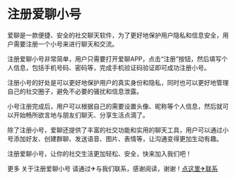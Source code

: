 # 注册爱聊小号

爱聊是一款便捷、安全的社交聊天软件，为了更好地保护用户隐私和信息安全，用户需要注册一个小号来进行聊天和交流。

注册爱聊小号非常简单，用户只需要打开爱聊APP，点击“注册”按钮，然后填写个人信息，包括手机号码、密码等，完成手机验证码验证即可成功注册小号。

注册小号的好处是可以更好地保护用户的真实身份和隐私，同时也可以更好地管理自己的社交圈子，避免不必要的骚扰和信息泄露。

小号注册完成后，用户可以根据自己的需要设置头像、昵称等个人信息，然后就可以开始畅所欲言地与朋友们聊天、分享生活点滴了。

除了注册小号，爱聊还提供了丰富的社交功能和实用的聊天工具，用户可以通过小号添加好友、创建群聊、发送语音、图片、表情等，让沟通变得更加生动有趣。

注册爱聊小号，让你的社交生活更加轻松、安全，快来加入我们吧！

更多 关于注册爱聊小号 请通过✈与我们联系，感谢阅读，谢谢！[点这里✈联系](https://www.k02.cc)